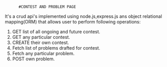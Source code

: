 	      #CONTEST AND PROBLEM PAGE
		
It's a crud api's implemented using node.js,express.js ans object relational mapping(ORM) that allows user to perform following operations:

1) GET list of all ongoing and future contest.
2) GET any particular contest.
3) CREATE their own contest.
4) Fetch list of problems drafted for contest.
5) Fetch any particular problem.
6) POST own problem.


